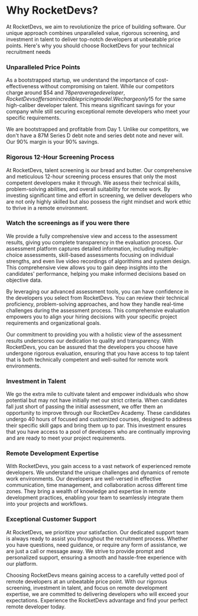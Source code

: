 # Why RocketDevs? 
At RocketDevs, we aim to revolutionize the price of building software. Our unique approach combines unparalleled value, rigorous screening, and investment in talent to deliver top-notch developers at unbeatable price points. Here's why you should choose RocketDevs for your technical recruitment needs

### **Unparalleled Price Points**
As a bootstrapped startup, we understand the importance of cost-effectiveness without compromising on talent. While our competitors charge around $54 and $78 per average developer, RocketDevs offers an incredible pricing model. We charge only 15$ for the same high-caliber developer talent. This means significant savings for your company while still securing exceptional remote developers who meet your specific requirements.

We are bootstrapped and profitable from Day 1. Unlike our competitors, we don't have a 87M Series D debt note and series debt note and never will. Our 90% margin is your 90% savings.

### **Rigorous 12-Hour Screening Process**
At RocketDevs, talent screening is our bread and butter. Our comprehensive and meticulous 12-hour screening process ensures that only the most competent developers make it through. We assess their technical skills, problem-solving abilities, and overall suitability for remote work. By investing significant time and effort in screening, we deliver developers who are not only highly skilled but also possess the right mindset and work ethic to thrive in a remote environment.

### **Watch the screenings as if you were there**
We provide a fully comprehensive view and access to the assessment results, giving you complete transparency in the evaluation process. Our assessment platform captures detailed information, including multiple-choice assessments, skill-based assessments focusing on individual strengths, and even live video recordings of algorithims and system design. This comprehensive view allows you to gain deep insights into the candidates' performance, helping you make informed decisions based on objective data.

By leveraging our advanced assessment tools, you can have confidence in the developers you select from RocketDevs. You can review their technical proficiency, problem-solving approaches, and how they handle real-time challenges during the assessment process. This comprehensive evaluation empowers you to align your hiring decisions with your specific project requirements and organizational goals.

Our commitment to providing you with a holistic view of the assessment results underscores our dedication to quality and transparency. With RocketDevs, you can be assured that the developers you choose have undergone rigorous evaluation, ensuring that you have access to top talent that is both technically competent and well-suited for remote work environments.

### **Investment in Talent**
We go the extra mile to cultivate talent and empower individuals who show potential but may not have initially met our strict criteria. When candidates fall just short of passing the initial assessment, we offer them an opportunity to improve through our RocketDev Academy. These candidates undergo 40 hours of focused and customized courses, designed to address their specific skill gaps and bring them up to par. This investment ensures that you have access to a pool of developers who are continually improving and are ready to meet your project requirements.

### **Remote Development Expertise**
With RocketDevs, you gain access to a vast network of experienced remote developers. We understand the unique challenges and dynamics of remote work environments. Our developers are well-versed in effective communication, time management, and collaboration across different time zones. They bring a wealth of knowledge and expertise in remote development practices, enabling your team to seamlessly integrate them into your projects and workflows.

### **Exceptional Customer Support**
At RocketDevs, we prioritize your satisfaction. Our dedicated support team is always ready to assist you throughout the recruitment process. Whether you have questions, need guidance, or require any form of assistance, we are just a call or message away. We strive to provide prompt and personalized support, ensuring a smooth and hassle-free experience with our platform.

Choosing RocketDevs means gaining access to a carefully vetted pool of remote developers at an unbeatable price point. With our rigorous screening, investment in talent, and focus on remote development expertise, we are committed to delivering developers who will exceed your expectations. Experience the RocketDevs advantage and find your perfect remote developer today.
